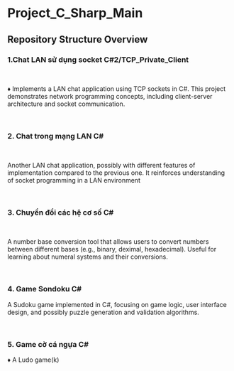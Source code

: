 <h1>Project_C_Sharp_Main</h1>
<h2>Repository Structure Overview</h2>
<h3>1.Chat LAN sử dụng socket C#2/TCP_Private_Client</h3><br>
<p>♦ Implements a LAN chat application using TCP sockets in C#. This project demonstrates network programming concepts, including client-server architecture and socket communication.</p><br>
<h3>2. Chat trong mạng LAN C#</h3><br>
<p>Another LAN chat application, possibly with different features of implementation compared to the previous one. It reinforces understanding of socket programming in a LAN environment</p><br>
<h3>3. Chuyển đổi các hệ cơ số C#</h3><br>
<p>A number base conversion tool that allows users to convert numbers between different bases (e.g., binary, deximal, hexadecimal). Useful for learning about numeral systems and their conversions.</p><br>
<h3>4. Game Sondoku C#</h3>
<p>A Sudoku game implemented in C#, focusing on game logic, user interface design, and possibly puzzle generation and validation algorithms.</p><br>
<h3>5. Game cờ cá ngựa C#</h3>
♦ A Ludo game(k)
